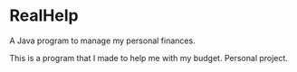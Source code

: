 # RealHelp
A Java program to manage my personal finances.

This is a program that I made to help me with my budget. Personal project.
